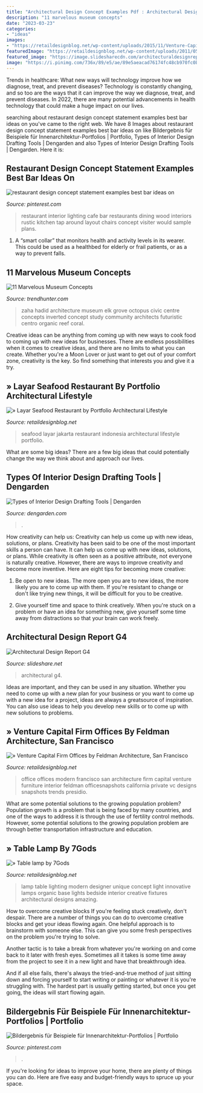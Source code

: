 ```yaml
---
title: "Architectural Design Concept Examples Pdf : Architectural Design Report G4"
description: "11 marvelous museum concepts"
date: "2023-03-23"
categories:
- "ideas"
images:
- "https://retaildesignblog.net/wp-content/uploads/2015/11/Venture-Capital-Firm-Offices-by-Feldman-Architecture-San-Francisco-California-10.jpg"
featuredImage: "https://retaildesignblog.net/wp-content/uploads/2011/05/Table-lamp-by7gods.jpg"
featured_image: "https://image.slidesharecdn.com/architecturaldesignreportg4-100411101154-phpapp02/95/architectural-design-report-g4-7-728.jpg?cb=1270980728"
image: "https://i.pinimg.com/736x/89/e5/ae/89e5aeacad76174fc48cb970fc0b3654.jpg"
---
```



Trends in healthcare: What new ways will technology improve how we diagnose, treat, and prevent diseases?
Technology is constantly changing, and so too are the ways that it can improve the way we diagnose, treat, and prevent diseases. In 2022, there are many potential advancements in health technology that could make a huge impact on our lives.

	

		
searching about restaurant design concept statement examples best bar ideas on you've came to the right web. We have 8 Images about restaurant design concept statement examples best bar ideas on like Bildergebnis für Beispiele für Innenarchitektur-Portfolios | Portfolio, Types of Interior Design Drafting Tools | Dengarden and also Types of Interior Design Drafting Tools | Dengarden. Here it is:
		
    
## Restaurant Design Concept Statement Examples Best Bar Ideas On

<img loading=lazy src="https://i.pinimg.com/736x/ad/76/8d/ad768d826455b553ceeb94cfd5dc8196.jpg" onerror="this.onerror=null;this.src='https://tse3.mm.bing.net/th?id=OIP._qwlnxZrnCAnZwyztwip6AHaLH&amp;pid=15.1';" alt="restaurant design concept statement examples best bar ideas on">

_Source: pinterest.com_

>restaurant interior lighting cafe bar restaurants dining wood interiors rustic kitchen tap around layout chairs concept visiter would sample plans. 

	

1. A “smart collar” that monitors health and activity levels in its wearer. This could be used as a healthbed for elderly or frail patients, or as a way to prevent falls. 

    
## 11 Marvelous Museum Concepts

<img loading=lazy src="http://cdn.trendhunterstatic.com/phpthumbnails/108/108380/108380_1_800.jpeg" onerror="this.onerror=null;this.src='https://tse3.mm.bing.net/th?id=OIP.mdNWvTxuuy-mUV2-lhNKlQHaFH&amp;pid=15.1';" alt="11 Marvelous Museum Concepts">

_Source: trendhunter.com_

>zaha hadid architecture museum elk grove octopus civic centre concepts inverted concept study community architects futuristic centro organic reef coral. 

	

Creative ideas can be anything from coming up with new ways to cook food to coming up with new ideas for businesses. There are endless possibilities when it comes to creative ideas, and there are no limits to what you can create. Whether you're a Moon Lover or just want to get out of your comfort zone, creativity is the key. So find something that interests you and give it a try.

    
## » Layar Seafood Restaurant By Portfolio Architectural Lifestyle

<img loading=lazy src="https://retaildesignblog.net/wp-content/uploads/2016/04/Layar-Seafood-Restaurant-by-Portfolio-Architectural-Lifestyle-Jakarta-Indonesia-04.jpg" onerror="this.onerror=null;this.src='https://tse4.mm.bing.net/th?id=OIP.RFcX8kxH5ap5aAVdtI0EXAHaHA&amp;pid=15.1';" alt="» Layar Seafood Restaurant by Portfolio Architectural Lifestyle">

_Source: retaildesignblog.net_

>seafood layar jakarta restaurant indonesia architectural lifestyle portfolio. 

	

What are some big ideas?
There are a few big ideas that could potentially change the way we think about and approach our lives.

    
## Types Of Interior Design Drafting Tools | Dengarden

<img loading=lazy src="https://usercontent1.hubstatic.com/6804566_f520.jpg" onerror="this.onerror=null;this.src='https://tse1.mm.bing.net/th?id=OIP.z6xRSLT-6TQcxr7zU6FhhQHaFY&amp;pid=15.1';" alt="Types of Interior Design Drafting Tools | Dengarden">

_Source: dengarden.com_

>. 

	

How creativity can help us: Creativity can help us come up with new ideas, solutions, or plans.
Creativity has been said to be one of the most important skills a person can have. It can help us come up with new ideas, solutions, or plans. While creativity is often seen as a positive attribute, not everyone is naturally creative. However, there are ways to improve creativity and become more inventive. Here are eight tips for becoming more creative: 
1. Be open to new ideas. The more open you are to new ideas, the more likely you are to come up with them. If you're resistant to change or don't like trying new things, it will be difficult for you to be creative.

2. Give yourself time and space to think creatively. When you're stuck on a problem or have an idea for something new, give yourself some time away from distractions so that your brain can work freely.

    
## Architectural Design Report G4

<img loading=lazy src="https://image.slidesharecdn.com/architecturaldesignreportg4-100411101154-phpapp02/95/architectural-design-report-g4-7-728.jpg?cb=1270980728" onerror="this.onerror=null;this.src='https://tse3.mm.bing.net/th?id=OIP.AF1iCSHe_-HyD0qjhigQXgHaKe&amp;pid=15.1';" alt="Architectural Design Report G4">

_Source: slideshare.net_

>architectural g4. 

	

Ideas are important, and they can be used in any situation. Whether you need to come up with a new plan for your business or you want to come up with a new idea for a project, ideas are always a greatsource of inspiration. You can also use ideas to help you develop new skills or to come up with new solutions to problems.

    
## » Venture Capital Firm Offices By Feldman Architecture, San Francisco

<img loading=lazy src="https://retaildesignblog.net/wp-content/uploads/2015/11/Venture-Capital-Firm-Offices-by-Feldman-Architecture-San-Francisco-California-10.jpg" onerror="this.onerror=null;this.src='https://tse3.mm.bing.net/th?id=OIP.nZFwqmxqIrcwO3FyJUEx0AHaE8&amp;pid=15.1';" alt="» Venture Capital Firm Offices by Feldman Architecture, San Francisco">

_Source: retaildesignblog.net_

>office offices modern francisco san architecture firm capital venture furniture interior feldman officesnapshots california private vc designs snapshots trends presidio. 

	

What are some potential solutions to the growing population problem?
Population growth is a problem that is being faced by many countries, and one of the ways to address it is through the use of fertility control methods. However, some potential solutions to the growing population problem are through better transportation infrastructure and education.

    
## » Table Lamp By 7Gods

<img loading=lazy src="https://retaildesignblog.net/wp-content/uploads/2011/05/Table-lamp-by7gods.jpg" onerror="this.onerror=null;this.src='https://tse3.mm.bing.net/th?id=OIP.EAE6DWA18onADqaU_UWBuAHaLF&amp;pid=15.1';" alt="» Table lamp by 7Gods">

_Source: retaildesignblog.net_

>lamp table lighting modern designer unique concept light innovative lamps organic base lights bedside interior creative fixtures architectural designs amazing. 

	

How to overcome creative blocks
If you're feeling stuck creatively, don't despair. There are a number of things you can do to overcome creative blocks and get your ideas flowing again.
One helpful approach is to brainstorm with someone else. This can give you some fresh perspectives on the problem you're trying to solve.

Another tactic is to take a break from whatever you're working on and come back to it later with fresh eyes. Sometimes all it takes is some time away from the project to see it in a new light and have that breakthrough idea.

And if all else fails, there's always the tried-and-true method of just sitting down and forcing yourself to start writing or painting or whatever it is you're struggling with. The hardest part is usually getting started, but once you get going, the ideas will start flowing again.

    
## Bildergebnis Für Beispiele Für Innenarchitektur-Portfolios | Portfolio

<img loading=lazy src="https://i.pinimg.com/736x/89/e5/ae/89e5aeacad76174fc48cb970fc0b3654.jpg" onerror="this.onerror=null;this.src='https://tse3.mm.bing.net/th?id=OIP.G9tebY5Wpr3I77xGfZpHggHaGS&amp;pid=15.1';" alt="Bildergebnis für Beispiele für Innenarchitektur-Portfolios | Portfolio">

_Source: pinterest.com_

>. 

	

If you're looking for ideas to improve your home, there are plenty of things you can do. Here are five easy and budget-friendly ways to spruce up your space.


